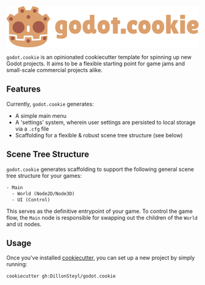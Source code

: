 <p align="center">
  <img src="docs/logo_transparent_bg.png" width="600">
</p>

`godot.cookie` is an opinionated cookiecutter template for spinning up new Godot projects. It aims to be a flexible starting point for game jams and small-scale commercial projects alike.

## Features
Currently, `godot.cookie` generates:
- A simple main menu
- A 'settings' system, wherein user settings are persisted to local storage via a `.cfg` file
- Scaffolding for a flexible & robust scene tree structure (see below)

## Scene Tree Structure
`godot.cookie` generates scaffolding to support the following general scene tree structure for your games:
```
- Main
  - World (Node2D/Node3D)
  - UI (Control)
```
This serves as the definitive entrypoint of your game. To control the game flow, the `Main` node is responsible for swapping out the children of the `World` and `UI` nodes.

## Usage
Once you've installed [cookiecutter](https://github.com/cookiecutter/cookiecutter), you can set up a new project by simply running:
```sh
cookiecutter gh:DillonSteyl/godot.cookie
```
